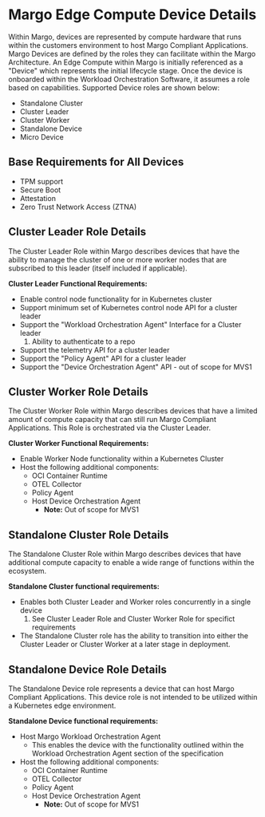 # Margo Edge Compute Device Details

Within Margo, devices are represented by compute hardware that runs within the customers environment to host Margo Compliant Applications. Margo Devices are defined by the roles they can facilitate within the Margo Architecture. An Edge Compute within Margo is initially referenced as a "Device" which represents the initial lifecycle stage. Once the device is onboarded within the Workload Orchestration Software, it assumes a role based on capabilities. 
Supported Device roles are shown below:

- Standalone Cluster
- Cluster Leader
- Cluster Worker
- Standalone Device
- Micro Device 

## Base Requirements for All Devices
- TPM support
- Secure Boot
- Attestation
- Zero Trust Network Access (ZTNA)

## Cluster Leader Role Details
The Cluster Leader Role within Margo describes devices that have the ability to manage the cluster of one or more worker nodes that are subscribed to this leader (itself included if applicable).  

**Cluster Leader Functional Requirements:**

- Enable control node functionality for in Kubernetes cluster 
- Support minimum set of Kubernetes control node API for a cluster leader 
- Support the "Workload Orchestration Agent" Interface for a Cluster leader 
    1.	Ability to authenticate to a repo 
- Support the telemetry API for a cluster leader 
- Support the "Policy Agent" API for a cluster leader 
- Support the "Device Orchestration Agent" API - out of scope for MVS1 


## Cluster Worker Role Details
The Cluster Worker Role within Margo describes devices that have a limited amount of compute capacity that can still run Margo Compliant Applications. This Role is orchestrated via the Cluster Leader.

**Cluster Worker Functional Requirements:**

- Enable Worker Node functionality within a Kubernetes Cluster
- Host the following additional components:
    - OCI Container Runtime 
    - OTEL Collector 
    - Policy Agent
    - Host Device Orchestration Agent 
        - **Note:** Out of scope for MVS1


## Standalone Cluster Role Details
The Standalone Cluster Role within Margo describes devices that have additional compute capacity to enable a wide range of functions within the ecosystem. 

**Standalone Cluster functional requirements:**

- Enables both Cluster Leader and Worker roles concurrently in a single device
    1. See Cluster Leader Role and Cluster Worker Role for specifict requirements
- The Standalone Cluster role has the ability to transition into either the Cluster Leader or Cluster Worker at a later stage in deployment. 


## Standalone Device Role Details
The Standalone Device role represents a device that can host Margo Compliant Applications. This device role is not intended to be utilized within a Kubernetes edge environment. 

**Standalone Device functional requirements:**

- Host Margo Workload Orchestration Agent
    - This enables the device with the functionality outlined within the Workload Orchestration Agent section of the specification
- Host the following additional components:
    - OCI Container Runtime 
    - OTEL Collector 
    - Policy Agent
    - Host Device Orchestration Agent 
        - **Note:** Out of scope for MVS1

